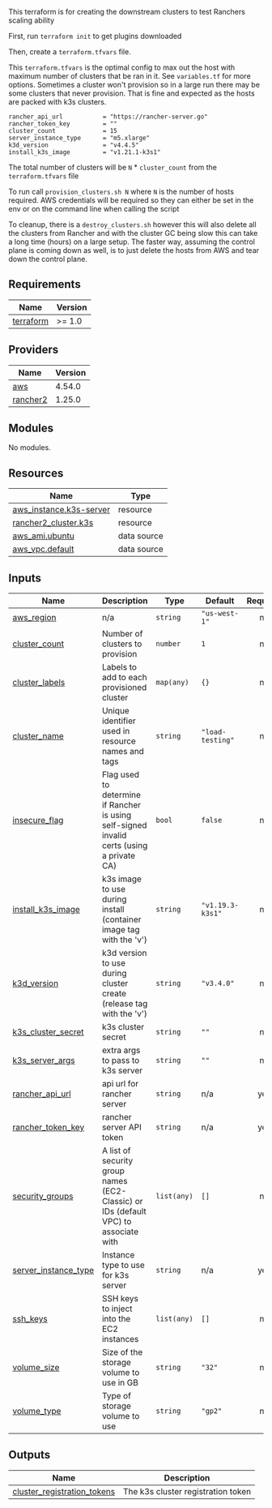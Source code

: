 This terraform is for creating the downstream clusters to test Ranchers scaling ability

First, run `terraform init` to get plugins downloaded

Then, create a `terraform.tfvars` file.

This `terraform.tfvars` is the optimal config to max out the host with maximum number of clusters that be ran in it. See `variables.tf` for more options.
Sometimes a cluster won't provision so in a large run there may be some clusters that never provision. That is fine and expected as the hosts are packed with k3s clusters.

```
rancher_api_url           = "https://rancher-server.go"
rancher_token_key         = ""
cluster_count             = 15
server_instance_type      = "m5.xlarge"
k3d_version               = "v4.4.5"
install_k3s_image         = "v1.21.1-k3s1"
```

The total number of clusters will be `N` * `cluster_count` from the `terraform.tfvars` file

To run call `provision_clusters.sh N` where `N` is the number of hosts required. AWS credentials will be required so they can either be set in the env or on the command line when calling the script

To cleanup, there is a `destroy_clusters.sh` however this will also delete all the clusters from Rancher and with the cluster GC being slow this can take a long time (hours) on a large setup. The faster way, assuming the control plane is coming down as well, is to just delete the hosts from AWS and tear down the control plane.
<!-- BEGINNING OF PRE-COMMIT-TERRAFORM DOCS HOOK -->
## Requirements

| Name | Version |
|------|---------|
| <a name="requirement_terraform"></a> [terraform](#requirement\_terraform) | >= 1.0 |

## Providers

| Name | Version |
|------|---------|
| <a name="provider_aws"></a> [aws](#provider\_aws) | 4.54.0 |
| <a name="provider_rancher2"></a> [rancher2](#provider\_rancher2) | 1.25.0 |

## Modules

No modules.

## Resources

| Name | Type |
|------|------|
| [aws_instance.k3s-server](https://registry.terraform.io/providers/hashicorp/aws/latest/docs/resources/instance) | resource |
| [rancher2_cluster.k3s](https://registry.terraform.io/providers/rancher/rancher2/latest/docs/resources/cluster) | resource |
| [aws_ami.ubuntu](https://registry.terraform.io/providers/hashicorp/aws/latest/docs/data-sources/ami) | data source |
| [aws_vpc.default](https://registry.terraform.io/providers/hashicorp/aws/latest/docs/data-sources/vpc) | data source |

## Inputs

| Name | Description | Type | Default | Required |
|------|-------------|------|---------|:--------:|
| <a name="input_aws_region"></a> [aws\_region](#input\_aws\_region) | n/a | `string` | `"us-west-1"` | no |
| <a name="input_cluster_count"></a> [cluster\_count](#input\_cluster\_count) | Number of clusters to provision | `number` | `1` | no |
| <a name="input_cluster_labels"></a> [cluster\_labels](#input\_cluster\_labels) | Labels to add to each provisioned cluster | `map(any)` | `{}` | no |
| <a name="input_cluster_name"></a> [cluster\_name](#input\_cluster\_name) | Unique identifier used in resource names and tags | `string` | `"load-testing"` | no |
| <a name="input_insecure_flag"></a> [insecure\_flag](#input\_insecure\_flag) | Flag used to determine if Rancher is using self-signed invalid certs (using a private CA) | `bool` | `false` | no |
| <a name="input_install_k3s_image"></a> [install\_k3s\_image](#input\_install\_k3s\_image) | k3s image to use during install (container image tag with the 'v') | `string` | `"v1.19.3-k3s1"` | no |
| <a name="input_k3d_version"></a> [k3d\_version](#input\_k3d\_version) | k3d version to use during cluster create (release tag with the 'v') | `string` | `"v3.4.0"` | no |
| <a name="input_k3s_cluster_secret"></a> [k3s\_cluster\_secret](#input\_k3s\_cluster\_secret) | k3s cluster secret | `string` | `""` | no |
| <a name="input_k3s_server_args"></a> [k3s\_server\_args](#input\_k3s\_server\_args) | extra args to pass to k3s server | `string` | `""` | no |
| <a name="input_rancher_api_url"></a> [rancher\_api\_url](#input\_rancher\_api\_url) | api url for rancher server | `string` | n/a | yes |
| <a name="input_rancher_token_key"></a> [rancher\_token\_key](#input\_rancher\_token\_key) | rancher server API token | `string` | n/a | yes |
| <a name="input_security_groups"></a> [security\_groups](#input\_security\_groups) | A list of security group names (EC2-Classic) or IDs (default VPC) to associate with | `list(any)` | `[]` | no |
| <a name="input_server_instance_type"></a> [server\_instance\_type](#input\_server\_instance\_type) | Instance type to use for k3s server | `string` | n/a | yes |
| <a name="input_ssh_keys"></a> [ssh\_keys](#input\_ssh\_keys) | SSH keys to inject into the EC2 instances | `list(any)` | `[]` | no |
| <a name="input_volume_size"></a> [volume\_size](#input\_volume\_size) | Size of the storage volume to use in GB | `string` | `"32"` | no |
| <a name="input_volume_type"></a> [volume\_type](#input\_volume\_type) | Type of storage volume to use | `string` | `"gp2"` | no |

## Outputs

| Name | Description |
|------|-------------|
| <a name="output_cluster_registration_tokens"></a> [cluster\_registration\_tokens](#output\_cluster\_registration\_tokens) | The k3s cluster registration token |
<!-- END OF PRE-COMMIT-TERRAFORM DOCS HOOK -->
